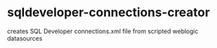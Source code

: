 # sqldeveloper-connections-creator
creates SQL Developer connections.xml file from scripted weblogic datasources
